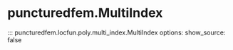 # puncturedfem.MultiIndex
::: puncturedfem.locfun.poly.multi_index.MultiIndex
    options:
        show_source: false